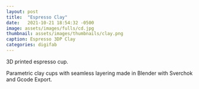 ```yaml
---
layout: post
title:  "Espresso Clay"
date:   2021-10-21 18:54:32 -0500
image: assets/images/fulls/cd.jpg
thumbnail: assets/images/thumbnails/clay.png
caption: Espresso 3DP Clay
categories: digifab
---
```


3D printed espresso cup. 

Parametric clay cups with seamless layering  made in Blender with Sverchok and Gcode Export. 



